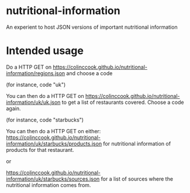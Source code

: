# nutritional-information
An experient to host JSON versions of important nutritional information



# Intended usage
Do a HTTP GET on https://colinccook.github.io/nutritional-information/regions.json and choose a code

(for instance, code "uk")

You can then do a HTTP GET on https://colinccook.github.io/nutritional-information/uk/uk.json to get a list of  restaurants covered. Choose a code again.

(for instance, code "starbucks")

You can then do a HTTP GET on either:
https://colinccook.github.io/nutritional-information/uk/starbucks/products.json for nutritional information of products for that restaurant.

or

https://colinccook.github.io/nutritional-information/uk/starbucks/sources.json for a list of sources where the nutritional information comes from.

